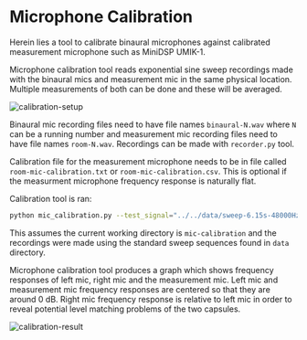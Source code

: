 # Microphone Calibration
Herein lies a tool to calibrate binaural microphones against calibrated measurement microphone such as MiniDSP UMIK-1.

Microphone calibration tool reads exponential sine sweep recordings made with the binaural mics and measurement mic in
the same physical location. Multiple measurements of both can be done and these will be averaged.

![calibration-setup](https://i.imgur.com/tWLQYJY.jpg)

Binaural mic recording files need to have file names `binaural-N.wav` where `N` can be a running number and measurement
mic recording files need to have file names `room-N.wav`. Recordings can be made with `recorder.py` tool.

Calibration file for the measurement microphone needs to be in file called `room-mic-calibration.txt` or
`room-mic-calibration.csv`. This is optional if the measurment microphone frequency response is naturally flat.

Calibration tool is ran:
```bash
python mic_calibration.py --test_signal="../../data/sweep-6.15s-48000Hz-32bit-2.93Hz-24000Hz.pkl"
```
This assumes the current working directory is `mic-calibration` and the recordings were made using the standard sweep
sequences found in `data` directory.

Microphone calibration tool produces a graph which shows frequency responses of left mic, right mic and the measurement
mic. Left mic and measurement mic frequency responses are centered so that they are around 0 dB. Right mic frequency
response is relative to left mic in order to reveal potential level matching problems of the two capsules.

![calibration-result](https://i.imgur.com/5gSmpJB.png)
